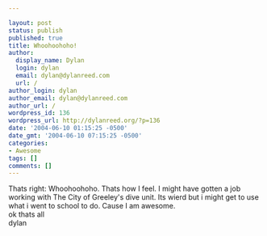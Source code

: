 ```yaml
---

layout: post
status: publish
published: true
title: Whoohoohoho!
author:
  display_name: Dylan
  login: dylan
  email: dylan@dylanreed.com
  url: /
author_login: dylan
author_email: dylan@dylanreed.com
author_url: /
wordpress_id: 136
wordpress_url: http://dylanreed.org/?p=136
date: '2004-06-10 01:15:25 -0500'
date_gmt: '2004-06-10 07:15:25 -0500'
categories:
- Awesome
tags: []
comments: []
---
```


Thats right: Whoohoohoho. Thats how I feel. I might have gotten a job working with The City of Greeley's dive unit. Its wierd but i might get to use what i went to school to do. Cause I am awesome.  
ok thats all  
dylan
